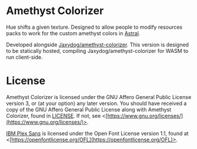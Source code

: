 # Amethyst Colorizer

Hue shifts a given texture. Designed to allow people to modify resources packs to work for the custom amethyst colors in [Astral](https://github.com/Jaxydog/Astral).

Developed alongside [Jaxydog/amethyst-colorizer](https://github.com/Jaxydog/amethyst-colorizer). This version is designed to be statically hosted, compiling Jaxydog/amethyst-colorizer for WASM to run client-side.

# License

Amethyst Colorizer is licensed under the GNU Affero General Public License version 3, or (at your option) any later version. You should have received a copy of the GNU Affero General Public License along with Amethyst Colorizer, found in [LICENSE](./LICENSE). If not, see <[https://www.gnu.org/licenses/](https://www.gnu.org/licenses/)>.

[IBM Plex Sans](https://www.ibm.com/plex/) is licensed under the Open Font License version 1.1, found at <[https://openfontlicense.org/OFL](https://openfontlicense.org/OFL)>.
